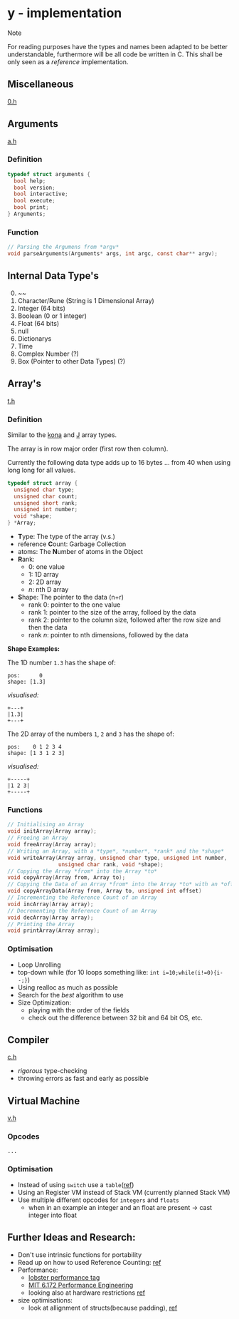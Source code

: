 # y - implementation

> [!NOTE]
> For reading purposes have the types and names been adapted to be
> better understandable, furthermore will be all code be written in C.
> This shall be only seen as a _reference_ implementation.

## Miscellaneous

[0.h](../../src/0.h)

## Arguments

[a.h](../../src/a.h)

### Definition

```c
typedef struct arguments {
  bool help;
  bool version;
  bool interactive;
  bool execute;
  bool print;
} Arguments;
```

### Function

```c
// Parsing the Argumens from *argv*
void parseArguments(Arguments* args, int argc, const char** argv);
```

## Internal Data Type's

0. ~~
1. Character/Rune (String is 1 Dimensional Array)
2. Integer (64 bits)
3. Boolean (0 or 1 integer)
4. Float (64 bits)
5. null
6. Dictionarys
7. Time
8. Complex Number (?)
9. Box (Pointer to other Data Types) (?)

## Array's

[t.h](../../src/t.h)

### Definition

Similar to the [kona](https://github.com/kevinlawler/kona/wiki/C-Reference#k-object)
and [J](https://www.jsoftware.com/ioj/iojNoun.htm#Arrays) array types.

The array is in row major order (first row then column).

Currently the following data type adds up to 16 bytes ... from 40 when using
long long for all values.

```c
typedef struct array {
  unsigned char type;
  unsigned char count;
  unsigned short rank;
  unsigned int number;
  void *shape;
} *Array;
```

- **T**ype: The type of the array (v.s.)
- reference **C**ount: Garbage Collection
- atoms: The **N**umber of atoms in the Object
- **R**ank:
  - 0: one value
  - 1: 1D array
  - 2: 2D array
  - _n_: nth D array
- **S**hape: The pointer to the data (n+r)
  - rank 0: pointer to the one value
  - rank 1: pointer to the size of the array, folloed by the data
  - rank 2: pointer to the column size, followed after the row size and then the data
  - rank _n_: pointer to nth dimensions, followed by the data

**Shape Examples:**

The 1D number `1.3` has the shape of:

```
pos:      0
shape: [1.3]
```

_visualised:_

```
+---+
|1.3|
+---+
```

The 2D array of the numbers `1`, `2` and `3` has the shape of:

```
pos:    0 1 2 3 4
shape: [1 3 1 2 3]
```

_visualised:_

```
+-----+
|1 2 3|
+-----+
```

### Functions

```c
// Initialising an Array
void initArray(Array array);
// Freeing an Array
void freeArray(Array array);
// Writing an Array, with a *type*, *number*, *rank* and the *shape*
void writeArray(Array array, unsigned char type, unsigned int number,
                unsigned char rank, void *shape);
// Copying the Array *from* into the Array *to*
void copyArray(Array from, Array to);
// Copying the Data of an Array *from* into the Array *to* with an *offset*
void copyArrayData(Array from, Array to, unsigned int offset)
// Incrementing the Reference Count of an Array
void incArray(Array array);
// Decrementing the Reference Count of an Array
void decArray(Array array);
// Printing the Array
void printArray(Array array);
```

### Optimisation

- Loop Unrolling
- top-down while (for 10 loops something like: `int i=10;while(i!=0){i--;}`)
- Using realloc as much as possible
- Search for the _best_ algorithm to use
- Size Optimization:
  - playing with the order of the fields
  - check out the difference between 32 bit and 64 bit OS, etc.

## Compiler

[c.h](../../src/c.h)

- _rigorous_ type-checking
- throwing errors as fast and early as possible

## Virtual Machine

[v.h](../../src/v.h)

### Opcodes

```
...
```

### Optimisation

- Instead of using `switch` use a `table`([ref](https://www.jmeiners.com/lc3-vm/#:op-table))
- Using an Register VM instead of Stack VM (currently planned Stack VM)
- Use multiple different opcodes for `integers` and `floats`
  - when in an example an integer and an float are present -> cast integer into float

## Further Ideas and Research:

- Don't use intrinsic functions for portability
- Read up on how to used Reference Counting: [ref](https://verdagon.dev/grimoire/grimoire)
- Performance:
  - [lobster performance tag](https://lobste.rs/t/performance)
  - [MIT 6.172 Performance Engineering](https://youtube.com/playlist?list=PLUl4u3cNGP63VIBQVWguXxZZi0566y7Wf&si=Hq9P8cj6_2mqzfC_)
  - looking also at hardware restrictions [ref](https://www.youtube.com/watch?v=Ca1hHC2EctY)
- size optimisations:
  - look at allignment of structs(because padding), [ref](https://youtu.be/443UNeGrFoM?si=_HtXiK-7jGv6LeoB&t=4596)
